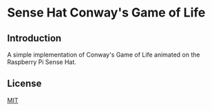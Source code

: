 # Sense Hat Conway's Game of Life

## Introduction

A simple implementation of Conway's Game of Life animated on the Raspberry Pi Sense Hat.

## License

[MIT](LICENSE)
